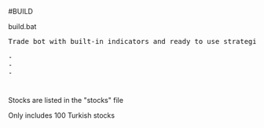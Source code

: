 #BUILD

build.bat


<pre>
Trade bot with built-in indicators and ready to use strategies with their profit rates listed below

-
-
-
</pre>


#


Stocks are listed in the "stocks" file

Only includes 100 Turkish stocks